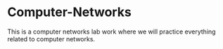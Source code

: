 # Computer-Networks
This is a computer networks lab work where we will practice everything related to computer networks.
